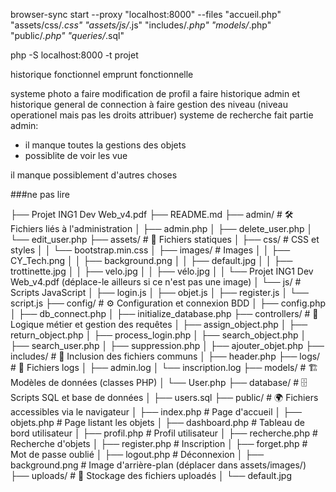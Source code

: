 browser-sync start --proxy "localhost:8000" --files "accueil.php" "assets/css/*.css" "assets/js/*.js" "includes/*.php" "models/*.php" "public/*.php" "queries/*.sql"

php -S localhost:8000 -t projet





historique fonctionnel emprunt fonctionnelle

systeme photo a faire
modification de profil a faire
historique admin et historique general de connection à faire 
gestion des niveau (niveau operationel mais pas les droits attribuer)
systeme de recherche fait
partie admin:
- il manque toutes la gestions des objets
- possiblite de voir les vue


il manque possiblement d'autres choses






###ne pas lire


├── Projet ING1 Dev Web_v4.pdf
├── README.md
├── admin/                     # 🛠 Fichiers liés à l'administration
│   ├── admin.php
│   ├── delete_user.php
│   └── edit_user.php
├── assets/                    # 🎨 Fichiers statiques
│   ├── css/                   # CSS et styles
│   │   └── bootstrap.min.css
│   ├── images/                # Images
│   │   ├── CY_Tech.png
│   │   ├── background.png
│   │   ├── default.jpg
│   │   ├── trottinette.jpg
│   │   ├── velo.jpg
│   │   ├── vélo.jpg
│   │   └── Projet ING1 Dev Web_v4.pdf (déplace-le ailleurs si ce n'est pas une image)
│   └── js/                    # Scripts JavaScript
│       ├── login.js
│       ├── objet.js
│       ├── register.js
│       └── script.js
├── config/                    # ⚙️ Configuration et connexion BDD
│   ├── config.php
│   ├── db_connect.php
│   ├── initialize_database.php
├── controllers/               # 🎯 Logique métier et gestion des requêtes
│   ├── assign_object.php
│   ├── return_object.php
│   ├── process_login.php
│   ├── search_object.php
│   ├── search_user.php
│   ├── suppression.php
│   ├── ajouter_objet.php
├── includes/                  # 📎 Inclusion des fichiers communs
│   ├── header.php
├── logs/                      # 📝 Fichiers logs
│   ├── admin.log
│   └── inscription.log
├── models/                    # 🏗 Modèles de données (classes PHP)
│   └── User.php
├── database/                  # 🗄 Scripts SQL et base de données
│   ├── users.sql
├── public/                    # 🌍 Fichiers accessibles via le navigateur
│   ├── index.php              # Page d'accueil
│   ├── objets.php             # Page listant les objets
│   ├── dashboard.php          # Tableau de bord utilisateur
│   ├── profil.php             # Profil utilisateur
│   ├── recherche.php          # Recherche d'objets
│   ├── register.php           # Inscription
│   ├── forget.php             # Mot de passe oublié
│   ├── logout.php             # Déconnexion
│   ├── background.png         # Image d'arrière-plan (déplacer dans assets/images/)
├── uploads/                   # 📂 Stockage des fichiers uploadés
│   └── default.jpg
